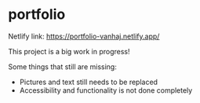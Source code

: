 # portfolio

Netlify link: https://portfolio-vanhaj.netlify.app/

This project is a big work in progress!

Some things that still are missing:

- Pictures and text still needs to be replaced
- Accessibility and functionality is not done completely

